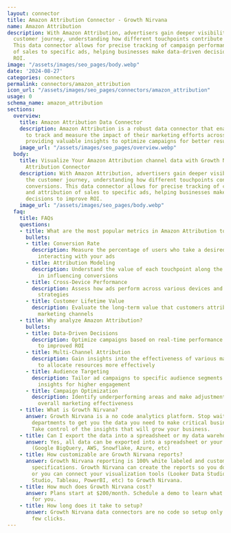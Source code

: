 ```yaml
---
layout: connector
title: Amazon Attribution Connector - Growth Nirvana
name: Amazon Attribution
description: With Amazon Attribution, advertisers gain deeper visibility into the
  customer journey, understanding how different touchpoints contribute to conversions.
  This data connector allows for precise tracking of campaign performance and attribution
  of sales to specific ads, helping businesses make data-driven decisions to improve
  ROI.
image: "/assets/images/seo_pages/body.webp"
date: '2024-08-27'
categories: connectors
permalink: connectors/amazon_attribution
icon_url: "/assets/images/seo_pages/connectors/amazon_attribution"
usage: 0
schema_name: amazon_attribution
sections:
  overview:
    title: Amazon Attribution Data Connector
    description: Amazon Attribution is a robust data connector that enables advertisers
      to track and measure the impact of their marketing efforts across various channels,
      providing valuable insights to optimize campaigns for better results.
    image_url: "/assets/images/seo_pages/overview.webp"
  body:
    title: Visualize Your Amazon Attribution channel data with Growth Nirvana's Amazon
      Attribution Connector
    description: With Amazon Attribution, advertisers gain deeper visibility into
      the customer journey, understanding how different touchpoints contribute to
      conversions. This data connector allows for precise tracking of campaign performance
      and attribution of sales to specific ads, helping businesses make data-driven
      decisions to improve ROI.
    image_url: "/assets/images/seo_pages/body.webp"
  faq:
    title: FAQs
    questions:
    - title: What are the most popular metrics in Amazon Attribution to analyze?
      bullets:
      - title: Conversion Rate
        description: Measure the percentage of users who take a desired action after
          interacting with your ads
      - title: Attribution Modeling
        description: Understand the value of each touchpoint along the customer journey
          in influencing conversions
      - title: Cross-Device Performance
        description: Assess how ads perform across various devices and optimize targeting
          strategies
      - title: Customer Lifetime Value
        description: Evaluate the long-term value that customers attributed to specific
          marketing channels
    - title: Why analyze Amazon Attribution?
      bullets:
      - title: Data-Driven Decisions
        description: Optimize campaigns based on real-time performance data, leading
          to improved ROI
      - title: Multi-Channel Attribution
        description: Gain insights into the effectiveness of various marketing channels
          to allocate resources more effectively
      - title: Audience Targeting
        description: Tailor ad campaigns to specific audience segments based on data
          insights for higher engagement
      - title: Campaign Optimization
        description: Identify underperforming areas and make adjustments to improve
          overall marketing effectiveness
    - title: What is Growth Nirvana?
      answer: Growth Nirvana is a no code analytics platform. Stop waiting for other
        departments to get you the data you need to make critical business decisions.
        Take control of the insights that will grow your business.
    - title: Can I export the data into a spreadsheet or my data warehouse?
      answer: Yes, all data can be exported into a spreadsheet or your data warehouse
        (Google BigQuery, AWS, Snowflake, Azure, etc)
    - title: How customizable are Growth Nirvana reports?
      answer: Growth Nirvana reporting is 100% white labeled and customized to your
        specifications. Growth Nirvana can create the reports so you don’t have to
        or you can connect your visualization tools (Looker Data Studio/Google Data
        Studio, Tableau, PowerBI, etc) to Growth Nirvana.
    - title: How much does Growth Nirvana cost?
      answer: Plans start at $200/month. Schedule a demo to learn what plan is best
        for you.
    - title: How long does it take to setup?
      answer: Growth Nirvana data connectors are no code so setup only requires a
        few clicks.
---
```

